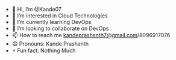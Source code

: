 - 👋 Hi, I’m @Kande07
- 👀 I’m interested in Cloud Technologies
- 🌱 I’m currently learning DevOps
- 💞️ I’m looking to collaborate on DevOps
- 📫 How to reach me kandeprashanth7@gmail.com/8096917076
- 😄 Pronouns: Kande Prashanth
- ⚡ Fun fact: Nothing Much

<!---
Kande07/Kande07 is a ✨ special ✨ repository because its `README.md` (this file) appears on your GitHub profile.
You can click the Preview link to take a look at your changes.
--->
